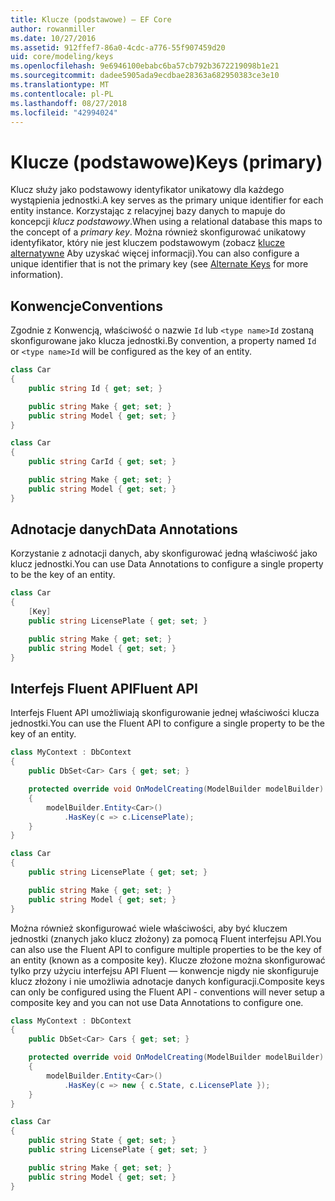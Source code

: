 ```yaml
---
title: Klucze (podstawowe) — EF Core
author: rowanmiller
ms.date: 10/27/2016
ms.assetid: 912ffef7-86a0-4cdc-a776-55f907459d20
uid: core/modeling/keys
ms.openlocfilehash: 9e6946100ebabc6ba57cb792b3672219098b1e21
ms.sourcegitcommit: dadee5905ada9ecdbae28363a682950383ce3e10
ms.translationtype: MT
ms.contentlocale: pl-PL
ms.lasthandoff: 08/27/2018
ms.locfileid: "42994024"
---
```

# <a name="keys-primary"></a><span data-ttu-id="08dbe-102">Klucze (podstawowe)</span><span class="sxs-lookup"><span data-stu-id="08dbe-102">Keys (primary)</span></span>

<span data-ttu-id="08dbe-103">Klucz służy jako podstawowy identyfikator unikatowy dla każdego wystąpienia jednostki.</span><span class="sxs-lookup"><span data-stu-id="08dbe-103">A key serves as the primary unique identifier for each entity instance.</span></span> <span data-ttu-id="08dbe-104">Korzystając z relacyjnej bazy danych to mapuje do koncepcji *klucz podstawowy*.</span><span class="sxs-lookup"><span data-stu-id="08dbe-104">When using a relational database this maps to the concept of a *primary key*.</span></span> <span data-ttu-id="08dbe-105">Można również skonfigurować unikatowy identyfikator, który nie jest kluczem podstawowym (zobacz [klucze alternatywne](alternate-keys.md) Aby uzyskać więcej informacji).</span><span class="sxs-lookup"><span data-stu-id="08dbe-105">You can also configure a unique identifier that is not the primary key (see [Alternate Keys](alternate-keys.md) for more information).</span></span>

## <a name="conventions"></a><span data-ttu-id="08dbe-106">Konwencje</span><span class="sxs-lookup"><span data-stu-id="08dbe-106">Conventions</span></span>

<span data-ttu-id="08dbe-107">Zgodnie z Konwencją, właściwość o nazwie `Id` lub `<type name>Id` zostaną skonfigurowane jako klucza jednostki.</span><span class="sxs-lookup"><span data-stu-id="08dbe-107">By convention, a property named `Id` or `<type name>Id` will be configured as the key of an entity.</span></span>

<!-- [!code-csharp[Main](samples/core/Modeling/Conventions/Samples/KeyId.cs?highlight=3)] -->
``` csharp
class Car
{
    public string Id { get; set; }

    public string Make { get; set; }
    public string Model { get; set; }
}
```

<!-- [!code-csharp[Main](samples/core/Modeling/Conventions/Samples/KeyTypeNameId.cs?highlight=3)] -->
``` csharp
class Car
{
    public string CarId { get; set; }

    public string Make { get; set; }
    public string Model { get; set; }
}
```

## <a name="data-annotations"></a><span data-ttu-id="08dbe-108">Adnotacje danych</span><span class="sxs-lookup"><span data-stu-id="08dbe-108">Data Annotations</span></span>

<span data-ttu-id="08dbe-109">Korzystanie z adnotacji danych, aby skonfigurować jedną właściwość jako klucz jednostki.</span><span class="sxs-lookup"><span data-stu-id="08dbe-109">You can use Data Annotations to configure a single property to be the key of an entity.</span></span>

<!-- [!code-csharp[Main](samples/core/Modeling/DataAnnotations/Samples/KeySingle.cs?highlight=3,4)] -->
``` csharp
class Car
{
    [Key]
    public string LicensePlate { get; set; }

    public string Make { get; set; }
    public string Model { get; set; }
}
```

## <a name="fluent-api"></a><span data-ttu-id="08dbe-110">Interfejs Fluent API</span><span class="sxs-lookup"><span data-stu-id="08dbe-110">Fluent API</span></span>

<span data-ttu-id="08dbe-111">Interfejs Fluent API umożliwiają skonfigurowanie jednej właściwości klucza jednostki.</span><span class="sxs-lookup"><span data-stu-id="08dbe-111">You can use the Fluent API to configure a single property to be the key of an entity.</span></span>

<!-- [!code-csharp[Main](samples/core/Modeling/FluentAPI/Samples/KeySingle.cs?highlight=7,8)] -->
``` csharp
class MyContext : DbContext
{
    public DbSet<Car> Cars { get; set; }

    protected override void OnModelCreating(ModelBuilder modelBuilder)
    {
        modelBuilder.Entity<Car>()
            .HasKey(c => c.LicensePlate);
    }
}

class Car
{
    public string LicensePlate { get; set; }

    public string Make { get; set; }
    public string Model { get; set; }
}
```

<span data-ttu-id="08dbe-112">Można również skonfigurować wiele właściwości, aby być kluczem jednostki (znanych jako klucz złożony) za pomocą Fluent interfejsu API.</span><span class="sxs-lookup"><span data-stu-id="08dbe-112">You can also use the Fluent API to configure multiple properties to be the key of an entity (known as a composite key).</span></span> <span data-ttu-id="08dbe-113">Klucze złożone można skonfigurować tylko przy użyciu interfejsu API Fluent — konwencje nigdy nie skonfiguruje klucz złożony i nie umożliwia adnotacje danych konfiguracji.</span><span class="sxs-lookup"><span data-stu-id="08dbe-113">Composite keys can only be configured using the Fluent API - conventions will never setup a composite key and you can not use Data Annotations to configure one.</span></span>

<!-- [!code-csharp[Main](samples/core/Modeling/FluentAPI/Samples/KeyComposite.cs?highlight=7,8)] -->
``` csharp
class MyContext : DbContext
{
    public DbSet<Car> Cars { get; set; }

    protected override void OnModelCreating(ModelBuilder modelBuilder)
    {
        modelBuilder.Entity<Car>()
            .HasKey(c => new { c.State, c.LicensePlate });
    }
}

class Car
{
    public string State { get; set; }
    public string LicensePlate { get; set; }

    public string Make { get; set; }
    public string Model { get; set; }
}
```
